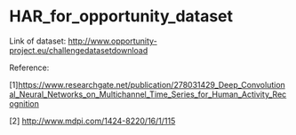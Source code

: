 # HAR_for_opportunity_dataset

Link of dataset:
http://www.opportunity-project.eu/challengedatasetdownload

Reference:

[1]https://www.researchgate.net/publication/278031429_Deep_Convolutional_Neural_Networks_on_Multichannel_Time_Series_for_Human_Activity_Recognition

[2] http://www.mdpi.com/1424-8220/16/1/115
